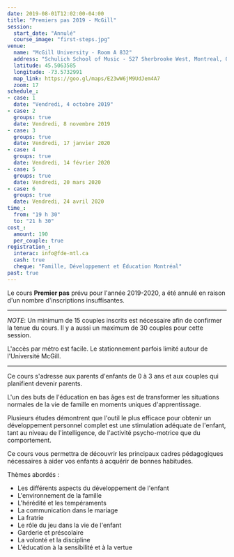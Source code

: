 ```yaml
---
date: 2019-08-01T12:02:00-04:00
title: "Premiers pas 2019 - McGill"
session:
  start_date: "Annulé"
  course_image: "first-steps.jpg"
venue:
  name: "McGill University - Room A 832"
  address: "Schulich School of Music - 527 Sherbrooke West, Montreal, Quebec, H3A 1E3"
  latitude: 45.5063585
  longitude: -73.5732991
  map_link: https://goo.gl/maps/E23wW6jM9UdJem4A7
  zoom: 17
schedule_:
- case: 1
  date: "Vendredi, 4 octobre 2019"
- case: 2
  groups: true
  date: Vendredi, 8 novembre 2019
- case: 3
  groups: true
  date: Vendredi, 17 janvier 2020
- case: 4
  groups: true
  date: Vendredi, 14 février 2020
- case: 5
  groups: true
  date: Vendredi, 20 mars 2020
- case: 6
  groups: true
  date: Vendredi, 24 avril 2020
time_:
  from: "19 h 30"
  to: "21 h 30"
cost_:
  amount: 190
  per_couple: true
registration_:
  interac: info@fde-mtl.ca
  cash: true
  cheque: "Famille, Développement et Éducation Montréal"
past: true
---
```


Le cours **Premier pas** prévu pour l'année 2019-2020, a été annulé en raison d'un nombre d'inscriptions insuffisantes.

---

*NOTE*: Un minimum de 15 couples inscrits est nécessaire afin de confirmer la
 tenue du cours. Il y a aussi un maximum de 30 couples pour cette session.

L'accès par métro est facile. Le stationnement parfois limité autour de l'Université McGill.

---

Ce cours s'adresse aux parents d'enfants de 0 à 3 ans et aux couples qui
planifient devenir parents.

L'un des buts de l'éducation en bas âges est de transformer les situations normales
de la vie de famille en moments uniques d'apprentissage.

Plusieurs études démontrent que l'outil le plus efficace pour obtenir un
développement personnel complet est une stimulation adéquate de l'enfant, tant
au niveau de l'intelligence, de l'activité psycho-motrice que du comportement.

Ce cours vous permettra de découvrir les principaux cadres pédagogiques
nécessaires à aider vos enfants à acquérir de bonnes habitudes.

Thèmes abordés :

* Les différents aspects du développement de l'enfant
* L'environnement de la famille
* L'hérédité et les tempéraments
* La communication dans le mariage
* La fratrie
* Le rôle du jeu dans la vie de l'enfant
* Garderie et préscolaire
* La volonté et la discipline
* L'éducation à la sensibilité et à la vertue

<!--more-->
